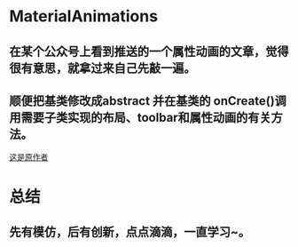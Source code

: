 # MaterialAnimations
## 在某个公众号上看到推送的一个属性动画的文章，觉得很有意思，就拿过来自己先敲一遍。
## 顺便把基类修改成abstract 并在基类的 onCreate()调用需要子类实现的布局、toolbar和属性动画的有关方法。
[这是原作者](https://github.com/lgvalle/Material-Animations/tree/master/app/src/main/res/layout)
# 总结
## 先有模仿，后有创新，点点滴滴，一直学习~。
